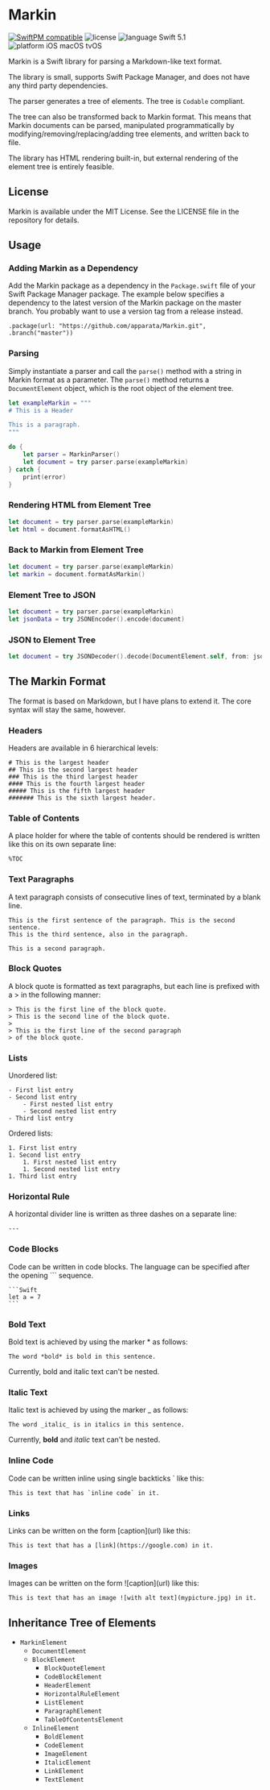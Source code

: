 # Markin

[![SwiftPM compatible](https://img.shields.io/badge/SwiftPM-compatible-4BC51D.svg?style=flat)](https://swift.org/package-manager/) ![license](https://img.shields.io/badge/license-MIT-blue.svg) ![language Swift 5.1](https://img.shields.io/badge/language-Swift%205.1-orange.svg) ![platform iOS macOS tvOS](https://img.shields.io/badge/platform-iOS%20%7C%20tvOS%20%7C%20macOS-lightgrey.svg)

Markin is a Swift library for parsing a Markdown-like text format.

The library is small, supports Swift Package Manager, and does not have any third party dependencies.

The parser generates a tree of elements. The tree is `Codable` compliant.

The tree can also be transformed back to Markin format. This means that Markin documents can be parsed, manipulated programmatically by modifying/removing/replacing/adding tree elements, and written back to file.

The library has HTML rendering built-in, but external rendering of the element tree is entirely feasible. 

## License

Markin is available under the MIT License. See the LICENSE file in the repository for details.

## Usage

### Adding Markin as a Dependency

Add the Markin package as a dependency in the `Package.swift` file of your Swift Package Manager package. The example below specifies a dependency to the latest version of the Markin package on the master branch. You probably want to use a version tag from a release instead.

```
.package(url: "https://github.com/apparata/Markin.git", .branch("master"))
```

### Parsing

Simply instantiate a parser and call the `parse()` method with a string in Markin format as a parameter. The `parse()` method returns a `DocumentElement` object, which is the root object of the element tree.

```Swift
let exampleMarkin = """
# This is a Header

This is a paragraph.
"""

do {
    let parser = MarkinParser()
    let document = try parser.parse(exampleMarkin)
} catch {
    print(error)
}
```

### Rendering HTML from Element Tree

```Swift
let document = try parser.parse(exampleMarkin)
let html = document.formatAsHTML()
```

### Back to Markin from Element Tree

```Swift
let document = try parser.parse(exampleMarkin)
let markin = document.formatAsMarkin()
```

### Element Tree to JSON

```Swift
let document = try parser.parse(exampleMarkin)
let jsonData = try JSONEncoder().encode(document)
```

### JSON to Element Tree

```Swift
let document = try JSONDecoder().decode(DocumentElement.self, from: jsonData)
```

## The Markin Format

The format is based on Markdown, but I have plans to extend it. The core syntax will stay the same, however.

### Headers

Headers are available in 6 hierarchical levels:

```
# This is the largest header
## This is the second largest header
### This is the third largest header
#### This is the fourth largest header
##### This is the fifth largest header
####### This is the sixth largest header.
```

### Table of Contents

A place holder for where the table of contents should be rendered is written like this on its own separate line:

```
%TOC
```

### Text Paragraphs

A text paragraph consists of consecutive lines of text, terminated by a blank line.

```
This is the first sentence of the paragraph. This is the second sentence.
This is the third sentence, also in the paragraph.

This is a second paragraph.
```

### Block Quotes

A block quote is formatted as text paragraphs, but each line is prefixed with a > in the following manner:

```
> This is the first line of the block quote.
> This is the second line of the block quote.
>
> This is the first line of the second paragraph
> of the block quote.
```

### Lists

Unordered list:

```
- First list entry
- Second list entry
    - First nested list entry
    - Second nested list entry
- Third list entry
```

Ordered lists:

```
1. First list entry
1. Second list entry
    1. First nested list entry
    1. Second nested list entry
1. Third list entry
```

### Horizontal Rule

A horizontal divider line is written as three dashes on a separate line:

```
---
```

### Code Blocks

Code can be written in code blocks. The language can be specified after the opening ``` sequence.

<pre><code>```Swift
let a = 7
```</code></pre>

### Bold Text

Bold text is achieved by using the marker \* as follows:

```
The word *bold* is bold in this sentence.
```

Currently, bold and italic text can't be nested.

### Italic Text

Italic text is achieved by using the marker \_ as follows:

```
The word _italic_ is in italics in this sentence.
```

Currently, **bold** and _italic_ text can't be nested.

### Inline Code

Code can be written inline using single backticks \` like this:

```
This is text that has `inline code` in it.
```

### Links

Links can be written on the form \[caption](url) like this:

```
This is text that has a [link](https://google.com) in it.
```

### Images

Images can be written on the form \!\[caption](url) like this:

```
This is text that has an image ![with alt text](mypicture.jpg) in it.
```

## Inheritance Tree of Elements

- `MarkinElement`
    - `DocumentElement`
    - `BlockElement`
        - `BlockQuoteElement`
        - `CodeBlockElement`
        - `HeaderElement`
        - `HorizontalRuleElement`
        - `ListElement`
        - `ParagraphElement`
        - `TableOfContentsElement`
    - `InlineElement`
        - `BoldElement`
        - `CodeElement`
        - `ImageElement`
        - `ItalicElement` 
        - `LinkElement`
        - `TextElement`
